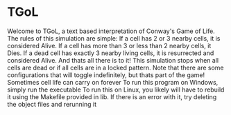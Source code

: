# TGoL
Welcome to TGoL, a text based interpretation of Conway's Game of Life. The rules of this simulation are simple:
  If a cell has 2 or 3 nearby cells, it is considered Alive.
  If a cell has more than 3 or less than 2 nearby cells, it Dies.
  If a dead cell has exactly 3 nearby living cells, it is resurrected and considered Alive.
And thats all there is to it! This simulation stops when all cells are dead or if all cells are in a locked pattern.
Note that there are some configurations that will toggle indefinitely, but thats part of the game! Sometimes cell life can carry on forever
To run this program on Windows, simply run the executable
To run this on Linux, you likely will have to rebuild it using the Makefile provided in lib. If there is an error with it, try deleting the object files and rerunning it
